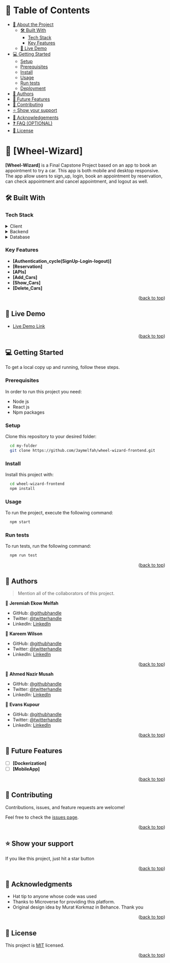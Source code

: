 <!-- TABLE OF CONTENTS -->

# 📗 Table of Contents

- [📖 About the Project](#about-project)
  - [🛠 Built With](#built-with)
    - [Tech Stack](#tech-stack)
    - [Key Features](#key-features)
  - [🚀 Live Demo](#live-demo)
- [💻 Getting Started](#getting-started)
  - [Setup](#setup)
  - [Prerequisites](#prerequisites)
  - [Install](#install)
  - [Usage](#usage)
  - [Run tests](#run-tests)
  - [Deployment](#triangular_flag_on_post-deployment)
- [👥 Authors](#authors)
- [🔭 Future Features](#future-features)
- [🤝 Contributing](#contributing)
- [⭐️ Show your support](#support)
- [🙏 Acknowledgements](#acknowledgements)
- [❓ FAQ (OPTIONAL)](#faq)
- [📝 License](#license)

<!-- PROJECT DESCRIPTION -->

# 📖 [Wheel-Wizard] <a name="about-project"></a>

**[Wheel-Wizard]** is a Final Capstone Project based on an app to book an appointment to try a car. This app is both mobile and desktop responsive. The app allow users to sign_up, login, book an appointment by reservation, can check appointment and cancel appointment, and logout as well.

## 🛠 Built With <a name="built-with"></a>

### Tech Stack <a name="tech-stack"></a>

<details>
  <summary>Client</summary>
  <ul>
    <li><a href="https://reactjs.org/">React.js</a></li>
    <li><a href="https://reactjs.org/">Redux</a></li>
  </ul>
</details>

<details>
<summary>Backend</summary>
  <ul>
    <li><a href="https://www.postgresql.org/">Ruby on Rails</a></li>
    <li><a href="https://github.com/Jaymelfah/wheel-wizard-api.git">Backend Repository</a></li>
  </ul>
</details>

<details>
<summary>Database</summary>
  <ul>
    <li><a href="https://www.postgresql.org/">PostgreSQL</a></li>
  </ul>
</details>

<!-- Features -->

### Key Features <a name="key-features"></a>

- **[Authentication_cycle(SignUp-Login-logout)]**
- **[Reservation]**
- **[APIs]**
- **[Add_Cars]**
- **[Show_Cars]**
- **[Delete_Cars]**

<p align="right">(<a href="#readme-top">back to top</a>)</p>

<!-- LIVE DEMO -->

## 🚀 Live Demo <a name="live-demo"></a>

- [Live Demo Link](https://google.com)

<p align="right">(<a href="#readme-top">back to top</a>)</p>

<!-- GETTING STARTED -->

## 💻 Getting Started <a name="getting-started"></a>

To get a local copy up and running, follow these steps.

### Prerequisites

In order to run this project you need:

- Node js
- React js
- Npm packages 

### Setup

Clone this repository to your desired folder:

```sh
  cd my-folder
  git clone https://github.com/Jaymelfah/wheel-wizard-frontend.git
```

### Install

Install this project with:

```sh
  cd wheel-wizard-frontend
  npm install
```
### Usage

To run the project, execute the following command:

```sh
  npm start
```

### Run tests

To run tests, run the following command:

```sh
  npm run test
```

<p align="right">(<a href="#readme-top">back to top</a>)</p>

<!-- AUTHORS -->

## 👥 Authors <a name="authors"></a>

> Mention all of the collaborators of this project.

👤 **Jeremiah Ekow Melfah**

- GitHub: [@githubhandle](https://github.com/Jaymelfah)
- Twitter: [@twitterhandle](https://twitter.com/twitterhandle)
- LinkedIn: [LinkedIn](https://linkedin.com/in/jeremiah-melfah)

👤 **Kareem Wilson**

- GitHub: [@githubhandle](https://github.com/KareemWilson)
- Twitter: [@twitterhandle](https://twitter.com/twitterhandle)
- LinkedIn: [LinkedIn](https://linkedin.com/in/kareem-wilson)

<p align="right">(<a href="#readme-top">back to top</a>)</p>

👤 **Ahmed Nazir Musah**

- GitHub: [@githubhandle](https://github.com/AhmedNazirMusah)
- Twitter: [@twitterhandle](https://twitter.com/twitterhandle)
- LinkedIn: [LinkedIn](https://linkedin.com/in/ahmednazirmusah)

👤 **Evans Kupour**

- GitHub: [@githubhandle](https://github.com/Doheera-kosi)
- Twitter: [@twitterhandle](https://twitter.com/@KupourE)
- LinkedIn: [LinkedIn](https://linkedin.com/in/linkin-evans)

<p align="right">(<a href="#readme-top">back to top</a>)</p>

<!-- FUTURE FEATURES -->

## 🔭 Future Features <a name="future-features"></a>

- [ ] **[Dockerization]**
- [ ] **[MobileApp]**

<p align="right">(<a href="#readme-top">back to top</a>)</p>

<!-- CONTRIBUTING -->

## 🤝 Contributing <a name="contributing"></a>

Contributions, issues, and feature requests are welcome!

Feel free to check the [issues page](../../issues/).

<p align="right">(<a href="#readme-top">back to top</a>)</p>

<!-- SUPPORT -->

## ⭐️ Show your support <a name="support"></a>

If you like this project, just hit a star button

<p align="right">(<a href="#readme-top">back to top</a>)</p>

<!-- ACKNOWLEDGEMENTS -->

## 🙏 Acknowledgments <a name="acknowledgements"></a>

- Hat tip to anyone whose code was used
- Thanks to Microverse for providing this platform.
- Original design idea by Murat Korkmaz in Behance. Thank you

<p align="right">(<a href="#readme-top">back to top</a>)</p>

<!-- LICENSE -->

## 📝 License <a name="license"></a>

This project is [MIT](./LICENSE) licensed.

<p align="right">(<a href="#readme-top">back to top</a>)</p>
